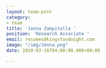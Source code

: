```yaml
---
layout: team-post
category:
- team
title: 'Jenna Zampitella '
position: 'Research Associate '
email: resumes@kingstondwight.com
image: "/img/Jenna.png"
date: 2020-03-16T04:00:00.000+00:00

---
```

